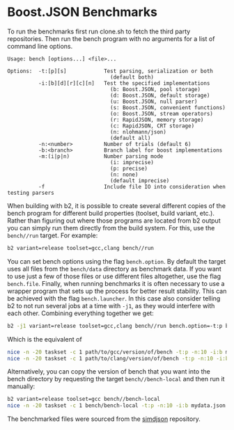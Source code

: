 # Boost.JSON Benchmarks

To run the benchmarks first run clone.sh to
fetch the third party repositories. Then run
the bench program with no arguments for a
list of command line options.

```
Usage: bench [options...] <file>...

Options:  -t:[p][s]            Test parsing, serialization or both
                                 (default both)
          -i:[b][d][r][c][n]   Test the specified implementations
                                 (b: Boost.JSON, pool storage)
                                 (d: Boost.JSON, default storage)
                                 (u: Boost.JSON, null parser)
                                 (s: Boost.JSON, convenient functions)
                                 (o: Boost.JSON, stream operators)
                                 (r: RapidJSON, memory storage)
                                 (c: RapidJSON, CRT storage)
                                 (n: nlohmann/json)
                                 (default all)
          -n:<number>          Number of trials (default 6)
          -b:<branch>          Branch label for boost implementations
          -m:(i|p|n)           Number parsing mode
                                 (i: imprecise)
                                 (p: precise)
                                 (n: none)
                                 (default imprecise)
          -f                   Include file IO into consideration when testing parsers
```

When building with b2, it is possible to create several different copies of the
bench program for different build properties (toolset, build variant, etc.).
Rather than figuring out where those programs are located from b2 output you
can simply run them directly from the build system. For this, use the
`bench//run` target. For example:

```sh
b2 variant=release toolset=gcc,clang bench//run
```

You can set bench options using the flag `bench.option`. By default the
target uses all files from the `bench/data` directory as benchmark data. If you
want to use just a few of those files or use different files altogether, use
the flag `bench.file`. Finally, when running benchmarks it is often necessary
to use a wrapper program that sets up the process for better result stability.
This can be achieved with the flag `bench.launcher`. In this case also consider
telling b2 to not run several jobs at a time with `-j1`, as they would
interfere with each other. Combining everything together we get:

```sh
b2 -j1 variant=release toolset=gcc,clang bench//run bench.option=-t:p bench.option=-n:10 bench.option=-i:b bench.launcher="nice -n -20 taskset -c 1" bench.file=mydata.json
```

Which is the equivalent of

```sh
nice -n -20 taskset -c 1 path/to/gcc/version/of/bench -t:p -n:10 -i:b mydata.json
nice -n -20 taskset -c 1 path/to/clang/version/of/bench -t:p -n:10 -i:b mydata.json
```

Alternatively, you can copy the version of bench that you want into the bench
directory by requesting the target `bench//bench-local` and then run it
manually:

```sh
b2 variant=release toolset=gcc bench//bench-local
nice -n -20 taskset -c 1 bench/bench-local -t:p -n:10 -i:b mydata.json
```

The benchmarked files were sourced from the
[simdjson](https://github.com/simdjson/simdjson) repository.
